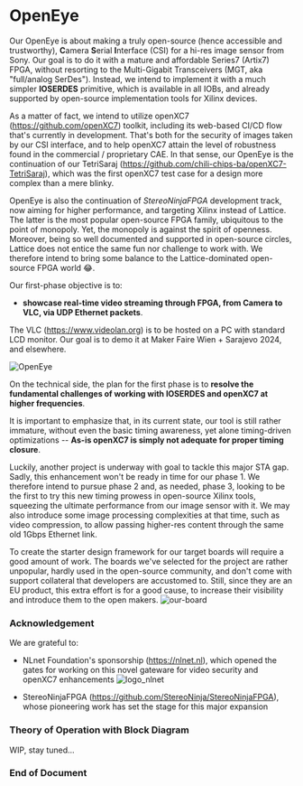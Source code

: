 # OpenEye
Our OpenEye is about making a truly open-source (hence accessible and trustworthy), <b>C</b>amera <b>S</b>erial <b>I</b>nterface (CSI) for a hi-res image sensor from Sony. Our goal is to do it with a mature and affordable Series7 (Artix7) FPGA, without resorting to the Multi-Gigabit Transceivers (MGT, aka "full/analog SerDes"). Instead, we intend to implement it with a much simpler <b>IOSERDES</b> primitive, which is available in all IOBs, and already supported by open-source implementation tools for Xilinx devices. 

As a matter of fact, we intend to utilize openXC7 (https://github.com/openXC7) toolkit, including its web-based CI/CD flow that's currently in development. That's both for the security of images taken by our CSI interface, and to help openXC7 attain the level of robustness found in the commercial / proprietary CAE. In that sense, our OpenEye is the continuation of our TetriSaraj (https://github.com/chili-chips-ba/openXC7-TetriSaraj), which was the first openXC7 test case for a design more complex than a mere blinky. 

OpenEye is also the continuation of <i>StereoNinjaFPGA</i> development track, now aiming for higher performance, and targeting Xilinx instead of Lattice. The latter is the most popular open-source FPGA family, ubiquitous to the point of monopoly. Yet, the monopoly is against the spirit of openness. Moreover, being so well documented and supported in open-source circles, Lattice does not entice the same fun nor challenge to work with. We therefore intend to bring some balance to the Lattice-dominated open-source FPGA world 😂.

Our first-phase objective is to:
 - <b>showcase real-time video streaming through FPGA, from Camera to VLC, via UDP Ethernet packets</b>.

The VLC (https://www.videolan.org) is to be hosted on a PC with standard LCD monitor. Our goal is to demo it at Maker Faire Wien + Sarajevo 2024, and elsewhere.                

   ![OpenEye](https://github.com/chili-chips-ba/openeye/assets/67533663/07cb0f47-c9c7-483e-a028-0066342f5023)

On the technical side, the plan for the first phase is to <b>resolve the fundamental challenges of working with IOSERDES and openXC7 at higher frequencies</b>. 

It is important to emphasize that, in its current state, our tool is still rather immature, without even the basic timing awareness, yet alone timing-driven optimizations -- <b>As-is openXC7 is simply not adequate for proper timing closure</b>. 

Luckily, another project is underway with goal to tackle this major STA gap. Sadly, this enhancement won't be ready in time for our phase 1. We therefore intend to pursue phase 2 and, as needed, phase 3, looking to be the first to try this new timing prowess in open-source Xilinx tools, squeezing the ultimate performance from our image sensor with it. We may also introduce some image processing complexities at that time, such as video compression, to allow passing higher-res content through the same old 1Gbps Ethernet link. 

To create the starter design framework for our target boards will require a good amount of work. The boards we've selected for the project are rather unpopular, hardly used in the open-source community, and don't come with support collateral that developers are accustomed to. Still, since they are an EU product, this extra effort is for a good cause, to increase their visibility and introduce them to the open makers.
      ![our-board](https://github.com/chili-chips-ba/openeye/assets/67533663/12fe4ac5-299f-4040-aa67-dc022124908a)


**<h3> Acknowledgement </h3>**
We are grateful to:
 - NLnet Foundation's sponsorship (https://nlnet.nl), which opened the gates for working on this novel gateware for video security and openXC7 enhancements
                                  ![logo_nlnet](https://github.com/chili-chips-ba/openeye/assets/67533663/59b53783-dd21-4575-bd4c-479c340b500d)
   
 - StereoNinjaFPGA (https://github.com/StereoNinja/StereoNinjaFPGA), whose pioneering work has set the stage for this major expansion

 
**<h3> Theory of Operation with Block Diagram </h3>**
WIP, stay tuned... 


**<h3>  End of Document </h3>** 
